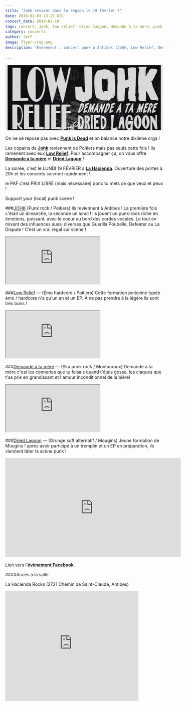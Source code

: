 ```yaml
---
title: "Johk revient dans la région le 19 février !"
date: 2018-02-03 13:25 UTC
concert_date: 2018-02-19
tags: concert, johk, low relief, dried laggon, demande à ta mère, punk rock
category: concerts
author: Jeff
image: flyer-crop.png
description: "Événement : concert punk à Antibes (Johk, Low Relief, Demande à ta mère et Dried Lagoon) le 19 fév / prix libre"

---
```


[![Flyer](2018-02-03-johk-revient-dans-la-region-le-19-fevrier/flyer-crop.png)](2018-02-03-johk-revient-dans-la-region-le-19-fevrier/flyer.png)


On ne se repose pas avec [**Punk is Dead**](https://facebook.com/punkisdeadasso) et on balance notre dixième orga !

Les copains de [**Johk**](https://www.facebook.com/johkband) reviennent de Poitiers mais pas seuls cette fois ! Ils ramènent avec eux [**Low Relief**](https://www.facebook.com/lowrelief/). Pour accompagner ça, on vous offre [**Demande à ta mère**](https://www.facebook.com/datmpunkrock/) et [**Dried Lagoon**](https://www.facebook.com/driedlagoon/) !

La soirée, c'est le LUNDI 19 FÉVRIER à [**La Hacienda**](https://www.facebook.com/lahacienda06/).
Ouverture des portes à 20h et les concerts suivront rapidement !

le PAF c'est PRIX LIBRE (mais nécessaire) donc tu mets ce que veux et peux !

Support your (local) punk scene !

###[JOHK](https://www.facebook.com/johkband) (Punk rock / Poitiers)
Ils reviennent à Antibes ! La première fois c'était un dimanche, la seconde un lundi !
Ils jouent un punk-rock riche en émotions, puissant, avec le coeur au bord des cordes vocales. Le tout en mixant des influences aussi diverses que Guerilla Poubelle, Defeater ou La Dispute !
C’est un vrai régal sur scène !

<iframe class="bandcamp-large" src="https://bandcamp.com/EmbeddedPlayer/album=2559050870/size=large/bgcol=333333/linkcol=0687f5/tracklist=false/artwork=small/transparent=true/" seamless><a href="https://johk.bandcamp.com/album/aux-antipodes-de-lexistence">Aux antipodes de l&#39;existence by Johk</a></iframe>
<br/>

###[Low Relief](https://www.facebook.com/lowrelief/) — (Émo hardcore / Poitiers)
Cette formation poitevine typée émo / hardcore n'a qu'un an et un EP.
À ne pas prendre à la légère ils sont très bons !

<iframe class="bandcamp-large" src="https://bandcamp.com/EmbeddedPlayer/album=1622179718/size=large/bgcol=333333/linkcol=0687f5/tracklist=false/artwork=small/transparent=true/" seamless><a href="https://lowrelief.bandcamp.com/album/for-those-who-remain">For Those Who Remain by Low Relief</a></iframe>
<br/>

###[Demande à ta mère](https://www.facebook.com/datmpunkrock/) — (Ska punk rock / Montauroux)
Demande à ta mère c'est les conneries que tu faisais quand t'étais gosse, les claques que t'as pris en grandissant et l'amour inconditionnel de la bière!

<iframe class="bandcamp-large" src="https://bandcamp.com/EmbeddedPlayer/album=54545831/size=large/bgcol=333333/linkcol=0687f5/tracklist=false/artwork=small/transparent=true/" seamless><a href="https://demandeatamere.bandcamp.com/album/le-bon-coup-du-large">Le bon coup du large by Demande à Ta mère</a></iframe>
<br/>

###[Dried Lagoon](https://www.facebook.com/driedlagoon/) — (Grunge soft alternatif / Mougins)
Jeune formation de Mougins ! après avoir participé à un tremplin et un EP en préparation, ils viennent tâter la scène punk !

<iframe width="560" height="315" src="https://www.youtube-nocookie.com/embed/CiDXjqjRriU?rel=0&amp;controls=0" frameborder="0"  allowfullscreen></iframe>
<br/>

Lien vers l’[**évènement Facebook**](https://www.facebook.com/events/163761084401044/).

####Accès à la salle

La Hacienda Rocks (2721 Chemin de Saint-Claude, Antibes)

<iframe width="425" height="350" frameborder="0" scrolling="no" marginheight="0" marginwidth="0" src="https://www.openstreetmap.org/export/embed.html?bbox=7.085484266281129%2C43.60144943492461%2C7.089024782180787%2C43.60322664382881&amp;layer=mapnik&amp;marker=43.602338045939184%2C7.087254524230957" class="openstreetmap"></iframe>
